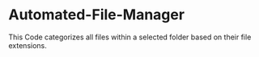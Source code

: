# Automated-File-Manager
This Code categorizes all files within a selected folder based on their file extensions.
